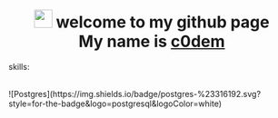 <h1 align="center">
  <img src="https://github.com/blackcater/blackcater/raw/main/images/Hi.gif" height="32"/> 
   welcome to my github page <br> My name is 
  <a href="https://t.me/c0dembot" target="_blank">c0dem</a>
</h1>
<p>skills:</p><br>
![Postgres](https://img.shields.io/badge/postgres-%23316192.svg?style=for-the-badge&logo=postgresql&logoColor=white)


